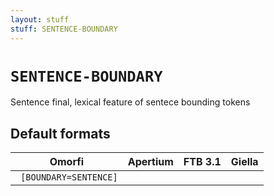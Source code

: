 ```yaml
---
layout: stuff
stuff: SENTENCE-BOUNDARY
---
```

# ` SENTENCE-BOUNDARY `

Sentence final, lexical feature of sentece bounding tokens

## Default formats
| Omorfi | Apertium | FTB 3.1 | Giella |
|:------:|:--------:|:-------:|:------:|
| ` [BOUNDARY=SENTENCE]` | ` ` | ` ` | ` `  |
